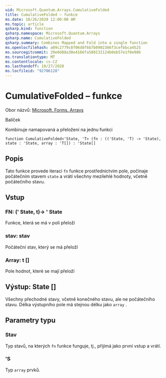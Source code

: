 ```yaml
---
uid: Microsoft.Quantum.Arrays.CumulativeFolded
title: CumulativeFolded – funkce
ms.date: 10/26/2020 12:00:00 AM
ms.topic: article
qsharp.kind: function
qsharp.namespace: Microsoft.Quantum.Arrays
qsharp.name: CumulativeFolded
qsharp.summary: Combines Mapped and Fold into a single function
ms.openlocfilehash: a09c2779c8f06d8f6b7b0902366f3cefbbca4525
ms.sourcegitcommit: 29e0d88a30e4166fa580132124b0eb57e1f0e986
ms.translationtype: MT
ms.contentlocale: cs-CZ
ms.lasthandoff: 10/27/2020
ms.locfileid: "92706128"
---
```

# <a name="cumulativefolded-function"></a>CumulativeFolded – funkce

Obor názvů: [Microsoft. Forms. Arrays](xref:Microsoft.Quantum.Arrays)

Balíček [](https://nuget.org/packages/)


Kombinuje namapovaná a přeložení na jednu funkci

```qsharp
function CumulativeFolded<'State, 'T> (fn : (('State, 'T) -> 'State), state : 'State, array : 'T[]) : 'State[]
```


## <a name="description"></a>Popis

Tato funkce provede iteraci `fn` funkce prostřednictvím pole, počínaje počátečním stavem `state` a vrátí všechny mezilehlé hodnoty, včetně počátečního stavu.

## <a name="input"></a>Vstup

### <a name="fn--statet---state"></a>FN: (' State, t)-> ' State

Funkce, která se má v poli přeloží


### <a name="state--state"></a>stav: stav

Počáteční stav, který se má přeloží


### <a name="array--t"></a>Array: t []

Pole hodnot, které se mají přeloží



## <a name="output--state"></a>Výstup: State []

Všechny přechodné stavy, včetně konečného stavu, ale ne počátečního stavu.
Délka výstupního pole má stejnou délku jako `array` .

## <a name="type-parameters"></a>Parametry typu

### <a name="state"></a>Stav

Typ stavů, na kterých `fn` funkce funguje, tj., přijímá jako první vstup a vrátí.
### <a name="t"></a>'S

Typ `array` prvků.